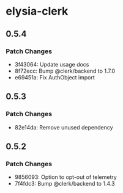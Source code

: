 # elysia-clerk

## 0.5.4

### Patch Changes

- 3f43064: Update usage docs
- 8f72ecc: Bump @clerk/backend to 1.7.0
- e69451a: Fix AuthObject import

## 0.5.3

### Patch Changes

- 82e14da: Remove unused dependency

## 0.5.2

### Patch Changes

- 9856093: Option to opt-out of telemetry
- 7f4fdc3: Bump @clerk/backend to 1.4.3
